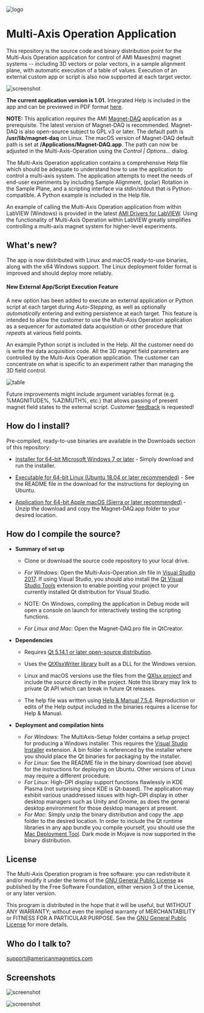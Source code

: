[logo]:http://www.americanmagnetics.com/images/header_r2_c1.jpg "AMI Logo"

![logo](http://www.americanmagnetics.com/images/header_r2_c1.jpg)

# Multi-Axis Operation Application #

This repository is the source code and binary distribution point for the Multi-Axis Operation application for control of AMI Maxes(tm) magnet systems -- including 3D vectors or polar vectors, in a sample alignment plane, with automatic execution of a table of values. Execution of an external custom app or script is also now supported at each target vector.

![screenshot](https://bitbucket.org/americanmagneticsinc/multi-axis-operation/raw/955267b3717e5ad5ce4e7a5473f428ce88c2d481/help/images/screenshot1.png)

**The current application version is 1.01.** Integrated Help is included in the app and can be previewed in PDF format [here](https://bitbucket.org/americanmagneticsinc/multi-axis-operation/downloads/Multi-Axis-Operation-Help.pdf).

**NOTE:** This application *requires* the AMI [Magnet-DAQ](https://bitbucket.org/americanmagneticsinc/magnet-daq) application as a prerequisite. The latest version of Magnet-DAQ is recommended. Magnet-DAQ is also open-source subject to GPL v3 or later. The default path is **/usr/lib/magnet-daq** on Linux. The macOS version of Magnet-DAQ default path is set at **/Applications/Magnet-DAQ.app**. The path can now be adjusted in the Multi-Axis-Operation using the *Control | Options...* dialog.

The Multi-Axis Operation application contains a comprehensive Help file which should be adequate to understand how to use the application to control a multi-axis system. The application attempts to meet the needs of end-user experiments by including Sample Alignment, (polar) Rotation in the Sample Plane, and a scripting interface via stdin/stdout that is Python-compatible. A Python example is included in the Help file.

An example of calling the Multi-Axis Operation application from within LabVIEW (Windows) is provided in the latest [AMI Drivers for LabVIEW](https://bitbucket.org/americanmagneticsinc/ami-drivers). Using the functionality of Multi-Axis Operation within LabVIEW greatly simplifies controlling a multi-axis magnet system for higher-level experiments.

## What's new? ##

The app is now distributed with Linux and macOS ready-to-use binaries, along with the x64 Windows support. The Linux deployment folder format is improved and should deploy more reliably.

#### New External App/Script Execution Feature

A new option has been added to execute an external application or Python script at each target during *Auto-Stepping*, as well as optionally *automatically* entering and exiting persistence at each target. This feature is intended to allow the customer to use the Multi-Axis Operation application as a sequencer for automated data acquisition or other procedure that *repeat*s at various field points.

An example Python script is included in the Help. All the customer need do is write the data acquisition code. All the 3D magnet field parameters are controlled by the Multi-Axis Operation application. The customer can concentrate on what is specific to an experiment rather than managing the 3D field control.

![table](https://bitbucket.org/americanmagneticsinc/magnet-daq/raw/fd38e070b36eef59ecea22f000a22da181c272f8/help/images/screenshot4.png)

Future improvements might include argument variables format (e.g. %MAGNITUDE%, %AZIMUTH%, etc.) that allows passing of present magnet field states to the external script. Customer [feedback](mailto:support@americanmagnetics.com) is requested!

## How do I install? ##

Pre-compiled, ready-to-use binaries are available in the Downloads section of this repository:

* [Installer for 64-bit Microsoft Windows 7 or later](https://bitbucket.org/americanmagneticsinc/multi-axis-operation/downloads/MultiAxis-Setup.msi) - Simply download and run the installer.

* [Executable for 64-bit Linux (Ubuntu 18.04 or later recommended)](https://bitbucket.org/americanmagneticsinc/multi-axis-operation/downloads/Multi-Axis-Operation.tar.gz) - See the README file in the download for the instructions for deploying on Ubuntu.

* [Application for 64-bit Apple macOS (Sierra or later recommended)](https://bitbucket.org/americanmagneticsinc/multi-axis-operation/downloads/Multi-Axis-Operation.app.zip) - Unzip the download and copy the Magnet-DAQ.app folder to your desired location.

## How do I compile the source? ##

* __Summary of set up__
	* Clone or download the source code repository to your local drive.

	* *For Windows*: Open the Multi-Axis-Operation.sln file in [Visual Studio 2017](https://docs.microsoft.com/en-us/visualstudio/releasenotes/vs2017-relnotes). If using Visual Studio, you should also install the [Qt Visual Studio Tools](https://marketplace.visualstudio.com/items?itemName=TheQtCompany.QtVisualStudioTools-19123) extension to enable pointing your project to your currently installed Qt distribution for Visual Studio.

	* NOTE: On Windows, compiling the application in Debug mode will open a console on launch for interactively testing the scripting functions.

	* *For Linux and Mac*: Open the Magnet-DAQ.pro file in QtCreator.


* __Dependencies__
	* Requires [Qt 5.14.1 or later open-source distribution](https://www.qt.io/download-open-source/).
	
	* Uses the [QtXlsxWriter library](https://github.com/dbzhang800/QtXlsxWriter) built as a DLL for the Windows version.
	
	* Linux and macOS versions use the files from the [QXlsx project](https://github.com/QtExcel/QXlsx) and include the source directly in the project. Note this library may link to private Qt API which can break in future Qt releases.

	* The help file was written using [Help & Manual 7.5.4](https://www.helpandmanual.com/). Reproduction or edits of the Help output included in the binaries requires a license for Help & Manual.


* __Deployment and compilation hints__
	* *For Windows*: The MultiAxis-Setup folder contains a setup project for producing a Windows installer. This requires the [Visual Studio Installer](https://marketplace.visualstudio.com/items?itemName=VisualStudioProductTeam.MicrosoftVisualStudio2017InstallerProjects) extension. A bin folder is referenced by the installer where you should place the Qt binaries for packaging by the installer.
	* *For Linux:* See the README file in the binary download (see above) for the instructions for deploying on Ubuntu. Other versions of Linux may require a different procedure.
	* *For Linux:* High-DPI display support functions flawlessly in KDE Plasma (not surprising since KDE is Qt-based). The application may exhibit various unaddressed issues with high-DPI display in other desktop managers such as Unity and Gnome, as does the general desktop environment for those desktop managers at present.
	* *For Mac*: Simply unzip the binary distribution and copy the .app folder to the desired location. In order to include the Qt runtime libraries in any app bundle you compile yourself, you should use the [Mac Deployment Tool](http://doc.qt.io/qt-5/osx-deployment.html#macdeploy). Dark mode in Mojave is now supported in the binary distribution.
	
## License ##

The Multi-Axis Operation program is free software: you can redistribute it and/or modify it under the terms of the [GNU General Public License](https://www.gnu.org/licenses/gpl.html) as published by the Free Software Foundation, either version 3 of the License, or any later version.

This program is distributed in the hope that it will be useful, but WITHOUT ANY WARRANTY; without even the implied warranty of MERCHANTABILITY or FITNESS FOR A PARTICULAR PURPOSE. See the [GNU General Public License](https://www.gnu.org/licenses/gpl.html) for more details.


## Who do I talk to? ##

<support@americanmagnetics.com>

## Screenshots ##

![screenshot](https://bitbucket.org/americanmagneticsinc/multi-axis-operation/raw/955267b3717e5ad5ce4e7a5473f428ce88c2d481/help/images/screenshot2.png)



![screenshot](https://bitbucket.org/americanmagneticsinc/multi-axis-operation/raw/955267b3717e5ad5ce4e7a5473f428ce88c2d481/help/images/screenshot3.png)



